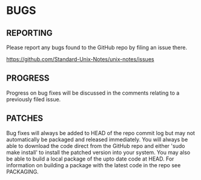 #			BUGS

## REPORTING

Please report any bugs found to the GitHub repo by filing an issue 
there.

https://github.com/Standard-Unix-Notes/unix-notes/issues


## PROGRESS

Progress on bug fixes will be discussed in the comments relating to a 
previously filed issue.


## PATCHES

Bug fixes will always be added to HEAD of the repo commit log but may 
not automatically be packaged and released immediately. You will always 
be able to download the code direct from the GitHub repo and either 
'sudo make install' to install the patched version into your system. 
You may also be able to build a local package of the upto date code at 
HEAD. For information on building a package with the latest code in the 
repo see PACKAGING.


